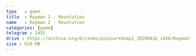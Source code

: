 ```yaml
---
type   : game
title  : Rayman 2 - Revolution
name   : Rayman 2 - Revolution
categories: [game]
telegram : 1435
drive : https://archive.org/0/items/ps2usaredump1_20200816_1458/Rayman%202%20-%20Revolution.7z
size : 620 MB
---
```



